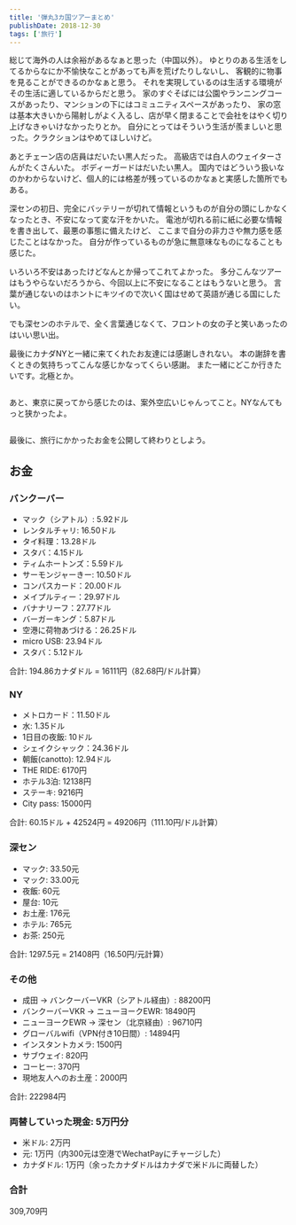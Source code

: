 ```yaml
---
title: '弾丸3カ国ツアーまとめ'
publishDate: 2018-12-30
tags: ['旅行']
---
```


総じて海外の人は余裕があるなぁと思った（中国以外）。
ゆとりのある生活をしてるからなにか不愉快なことがあっても声を荒げたりしないし、
客観的に物事を見ることができるのかなぁと思う。
それを実現しているのは生活する環境がその生活に適しているからだと思う。
家のすぐそばには公園やランニングコースがあったり、マンションの下にはコミュニティスペースがあったり、
家の窓は基本大きいから陽射しがよく入るし、店が早く閉まることで会社をはやく切り上げなきゃいけなかったりとか。
自分にとってはそういう生活が羨ましいと思った。クラクションはやめてほしいけど。

あとチェーン店の店員はだいたい黒人だった。
高級店では白人のウェイターさんがたくさんいた。
ボディーガードはだいたい黒人。
国内ではどういう扱いなのかわからないけど、個人的には格差が残っているのかなぁと実感した箇所でもある。

深センの初日、完全にバッテリーが切れて情報というものが自分の頭にしかなくなったとき、不安になって変な汗をかいた。
電池が切れる前に紙に必要な情報を書き出して、最悪の事態に備えたけど、
ここまで自分の非力さや無力感を感じたことはなかった。
自分が作っているものが急に無意味なものになることも感じた。

いろいろ不安はあったけどなんとか帰ってこれてよかった。
多分こんなツアーはもうやらないだろうから、今回以上に不安になることはもうないと思う。
言葉が通じないのはホントにキツイので次いく国はせめて英語が通じる国にしたい。

でも深センのホテルで、全く言葉通じなくて、フロントの女の子と笑いあったのはいい思い出。

最後にカナダNYと一緒に来てくれたお友達には感謝しきれない。
本の謝辞を書くときの気持ちってこんな感じかなってくらい感謝。
また一緒にどこか行きたいです。北極とか。

<p class="max-w-full my-11 mx-auto mb-7"><img class="mx-auto align-top" src="/blog/images/13/1.jpg" alt=""></p>

あと、東京に戻ってから感じたのは、案外空広いじゃんってこと。NYなんてもっと狭かったよ。

<p class="max-w-full my-11 mx-auto mb-7"><img class="mx-auto align-top" src="/blog/images/13/2.jpg" alt=""></p>

最後に、旅行にかかったお金を公開して終わりとしよう。

## お金

### バンクーバー
- マック（シアトル）: 5.92ドル
- レンタルチャリ: 16.50ドル
- タイ料理：13.28ドル
- スタバ：4.15ドル
- ティムホートンズ：5.59ドル
- サーモンジャーきー: 10.50ドル
- コンパスカード：20.00ドル
- メイプルティー：29.97ドル
- バナナリーフ：27.77ドル
- バーガーキング：5.87ドル
- 空港に荷物あづける：26.25ドル
- micro USB: 23.94ドル
- スタバ：5.12ドル

合計: 194.86カナダドル = 16111円（82.68円/ドル計算）

### NY
- メトロカード：11.50ドル
- 水: 1.35ドル
- 1日目の夜飯: 10ドル
- シェイクシャック：24.36ドル
- 朝飯(canotto): 12.94ドル
- THE RIDE: 6170円
- ホテル3泊: 12138円 
- ステーキ: 9216円
- City pass: 15000円

合計: 60.15ドル + 42524円 = 49206円（111.10円/ドル計算）

### 深セン
- マック: 33.50元
- マック: 33.00元
- 夜飯: 60元
- 屋台: 10元
- お土産: 176元
- ホテル: 765元
- お茶: 250元

合計: 1297.5元 = 21408円（16.50円/元計算）


### その他
- 成田 → バンクーバーVKR（シアトル経由）: 88200円
- バンクーバーVKR → ニューヨークEWR: 18490円
- ニューヨークEWR → 深セン（北京経由）: 96710円
- グローバルwifi（VPN付き10日間）: 14894円
- インスタントカメラ: 1500円
- サブウェイ: 820円
- コーヒー: 370円
- 現地友人へのお土産：2000円

合計: 222984円

### 両替していった現金: 5万円分
- 米ドル: 2万円
- 元: 1万円（内300元は空港でWechatPayにチャージした）
- カナダドル: 1万円（余ったカナダドルはカナダで米ドルに両替した）

### 合計

309,709円
